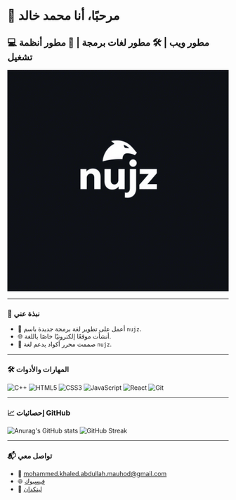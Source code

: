 # 👋 مرحبًا، أنا محمد خالد

## 💻 مطور ويب | 🛠️ مطور لغات برمجة | 📱 مطور أنظمة تشغيل

![Header](https://raw.githubusercontent.com/WithoutGuidanc/WithoutGuidanc/main/beb8bd9d-324d-41af-be81-f6ed56475718.png)

---

### 🧠 نبذة عني

- 🔧 أعمل على تطوير لغة برمجة جديدة باسم `nujz`.
- 🌐 أنشأت موقعًا إلكترونيًا خاصًا باللغة.
- 📝 صممت محرر أكواد يدعم لغة `nujz`.

---

### 🛠️ المهارات والأدوات

![C++](https://img.shields.io/badge/C++-00599C?style=flat&logo=c%2B%2B&logoColor=white)
![HTML5](https://img.shields.io/badge/HTML5-E34F26?style=flat&logo=html5&logoColor=white)
![CSS3](https://img.shields.io/badge/CSS3-1572B6?style=flat&logo=css3&logoColor=white)
![JavaScript](https://img.shields.io/badge/JavaScript-F7DF1E?style=flat&logo=javascript&logoColor=black)
![React](https://img.shields.io/badge/React-20232A?style=flat&logo=react&logoColor=61DAFB)
![Git](https://img.shields.io/badge/Git-F05032?style=flat&logo=git&logoColor=white)

---

### 📈 إحصائيات GitHub

![Anurag's GitHub stats](https://github-readme-stats.vercel.app/api?username=WithoutGuidanc&show_icons=true&theme=radical)
![GitHub Streak](https://github-readme-streak-stats.herokuapp.com/?user=WithoutGuidanc&theme=radical)

---

### 📬 تواصل معي

- 📧 [mohammed.khaled.abdullah.mauhod@gmail.com](mailto:mohammed.khaled.abdullah.mauhod@gmail.com)
- 🌐 [فيسبوك](https://www.facebook.com/share/1AG2Por8g8/)
- 🔗 [لينكدإن](#)